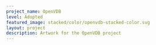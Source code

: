 ```yaml
---
project_name: OpenVDB
level: Adopted
featured_image: stacked/color/openvdb-stacked-color.svg
layout: project
description: Artwork for the OpenVDB project
---
```

